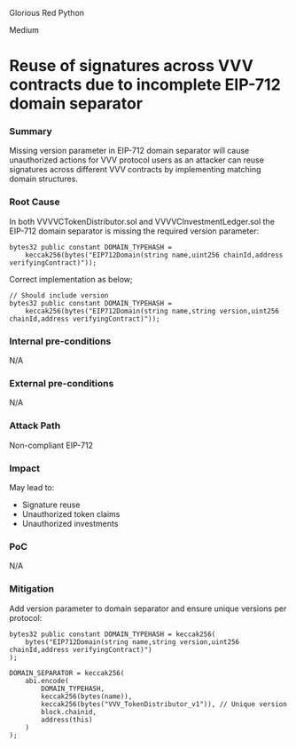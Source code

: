 Glorious Red Python

Medium

# Reuse of signatures across VVV contracts due to incomplete EIP-712 domain separator

### Summary

Missing version parameter in EIP-712 domain separator will cause unauthorized actions for VVV protocol users as an attacker can reuse signatures across different VVV contracts by implementing matching domain structures.


### Root Cause

In both VVVVCTokenDistributor.sol and VVVVCInvestmentLedger.sol the EIP-712 domain separator is missing the required version parameter:
```solidity
bytes32 public constant DOMAIN_TYPEHASH =
    keccak256(bytes("EIP712Domain(string name,uint256 chainId,address verifyingContract)"));
```
Correct implementation as below;
```solidity
// Should include version
bytes32 public constant DOMAIN_TYPEHASH =
    keccak256(bytes("EIP712Domain(string name,string version,uint256 chainId,address verifyingContract)"));
```
[](https://github.com/sherlock-audit/2024-11-vvv-exchange-update/blob/main/vvv-platform-smart-contracts/contracts/vc/VVVVCTokenDistributor.sol#L16-L18)
[](https://github.com/sherlock-audit/2024-11-vvv-exchange-update/blob/main/vvv-platform-smart-contracts/contracts/vc/VVVVCInvestmentLedger.sol#L16-L18)

### Internal pre-conditions

N/A

### External pre-conditions

N/A

### Attack Path

Non-compliant EIP-712

### Impact

May lead to:
- Signature reuse
- Unauthorized token claims
- Unauthorized investments

### PoC

N/A

### Mitigation

Add version parameter to domain separator and ensure unique versions per protocol:

```solidity
bytes32 public constant DOMAIN_TYPEHASH = keccak256(
    bytes("EIP712Domain(string name,string version,uint256 chainId,address verifyingContract)")
);

DOMAIN_SEPARATOR = keccak256(
    abi.encode(
        DOMAIN_TYPEHASH,
        keccak256(bytes(name)),
        keccak256(bytes("VVV_TokenDistributor_v1")), // Unique version
        block.chainid,
        address(this)
    )
);
```